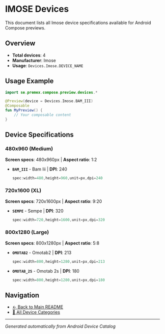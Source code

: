 # IMOSE Devices

This document lists all Imose device specifications available for Android Compose previews.

## Overview

- **Total devices**: 4
- **Manufacturer**: Imose
- **Usage**: `Devices.Imose.DEVICE_NAME`

## Usage Example

```kotlin
import se.premex.compose.preview.devices.*

@Preview(device = Devices.Imose.BAM_III)
@Composable
fun MyPreview() {
    // Your composable content
}
```

## Device Specifications

### 480x960 (Medium)

**Screen specs**: 480x960px | **Aspect ratio**: 1:2

- **`BAM_III`** - Bam Iii | **DPI**: 240
  ```kotlin
  spec:width=480,height=960,unit=px,dpi=240
  ```

### 720x1600 (XL)

**Screen specs**: 720x1600px | **Aspect ratio**: 9:20

- **`SEMPE`** - Sempe | **DPI**: 320
  ```kotlin
  spec:width=720,height=1600,unit=px,dpi=320
  ```

### 800x1280 (Large)

**Screen specs**: 800x1280px | **Aspect ratio**: 5:8

- **`OMOTAB2`** - Omotab2 | **DPI**: 213
  ```kotlin
  spec:width=800,height=1280,unit=px,dpi=213
  ```

- **`OMOTAB_2S`** - Omotab 2s | **DPI**: 180
  ```kotlin
  spec:width=800,height=1280,unit=px,dpi=180
  ```

## Navigation

- [← Back to Main README](../../README.md)
- [📱 All Device Categories](../README.md)

---
*Generated automatically from Android Device Catalog*
